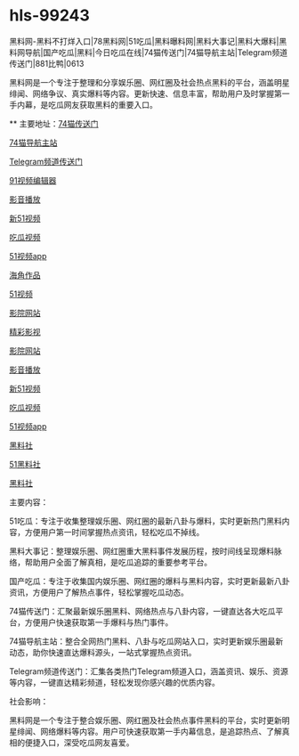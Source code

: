 # hls-99243
黑料网-黑料不打烊入口|78黑料网|51吃瓜|黑料曝料网|黑料大事记|黑料大爆料|黑料网导航|国产吃瓜|黑料|今日吃瓜在线|74猫传送门|74猫导航主站|Telegram频道传送门|881比鸭|0613

黑料网是一个专注于整理和分享娱乐圈、网红圈及社会热点黑料的平台，涵盖明星绯闻、网络争议、真实爆料等内容。更新快速、信息丰富，帮助用户及时掌握第一手内幕，是吃瓜网友获取黑料的重要入口。

** 主要地址：<a href="https://74mao.com/">74猫传送门</a>

<a href="https://74mao.com/">74猫导航主站</a>

<a href="https://74mao.com/">Telegram频道传送门</a>

<a href="https://hj-175.pages.dev/">91视频编辑器</a>

<a href="https://hj-177.pages.dev/">影音播放</a>

<a href="https://hj-188.pages.dev/">新51视频</a>

<a href="https://hj-193.pages.dev/">吃瓜视频</a>

<a href="https://hj-195.pages.dev/">51视频app</a>

<a href="https://hj-197.pages.dev/">海角作品</a>

<a href="https://hj-210.pages.dev/">51视频</a>

<a href="https://hj-213.pages.dev/">影院网站</a>

<a href="https://hj-216.pages.dev/">精彩影视</a>

<a href="https://hj-218.pages.dev/">影院网站</a>

<a href="https://hj-177.pages.dev/">影音播放</a>

<a href="https://hj-188.pages.dev/">新51视频</a>

<a href="https://hj-193.pages.dev/">吃瓜视频</a>

<a href="https://hj-195.pages.dev/">51视频app</a>

<a href="https://hls-15.pages.dev/">黑料社</a>

<a href="https://hls-17.pages.dev/">51黑料社</a>

<a href="https://hls-19.pages.dev/">黑料社</a>

主要内容：

51吃瓜：专注于收集整理娱乐圈、网红圈的最新八卦与爆料，实时更新热门黑料内容，方便用户第一时间掌握热点资讯，轻松吃瓜不掉线。

黑料大事记：整理娱乐圈、网红圈重大黑料事件发展历程，按时间线呈现爆料脉络，帮助用户全面了解真相，是吃瓜追踪的重要参考平台。

国产吃瓜：专注于收集国内娱乐圈、网红圈的爆料与黑料内容，实时更新最新八卦资讯，方便用户了解热点事件，轻松掌握吃瓜动态。

74猫传送门：汇聚最新娱乐圈黑料、网络热点与八卦内容，一键直达各大吃瓜平台，方便用户快速获取第一手爆料与热门事件。

74猫导航主站：整合全网热门黑料、八卦与吃瓜网站入口，实时更新娱乐圈最新动态，助你快速直达爆料源头，一站式掌握热点资讯。

Telegram频道传送门：汇集各类热门Telegram频道入口，涵盖资讯、娱乐、资源等内容，一键直达精彩频道，轻松发现你感兴趣的优质内容。

社会影响：

黑料网是一个专注于整合娱乐圈、网红圈及社会热点事件黑料的平台，实时更新明星绯闻、网络爆料等内容。用户可快速获取第一手内幕信息，是追踪热点、了解真相的便捷入口，深受吃瓜网友喜爱。
